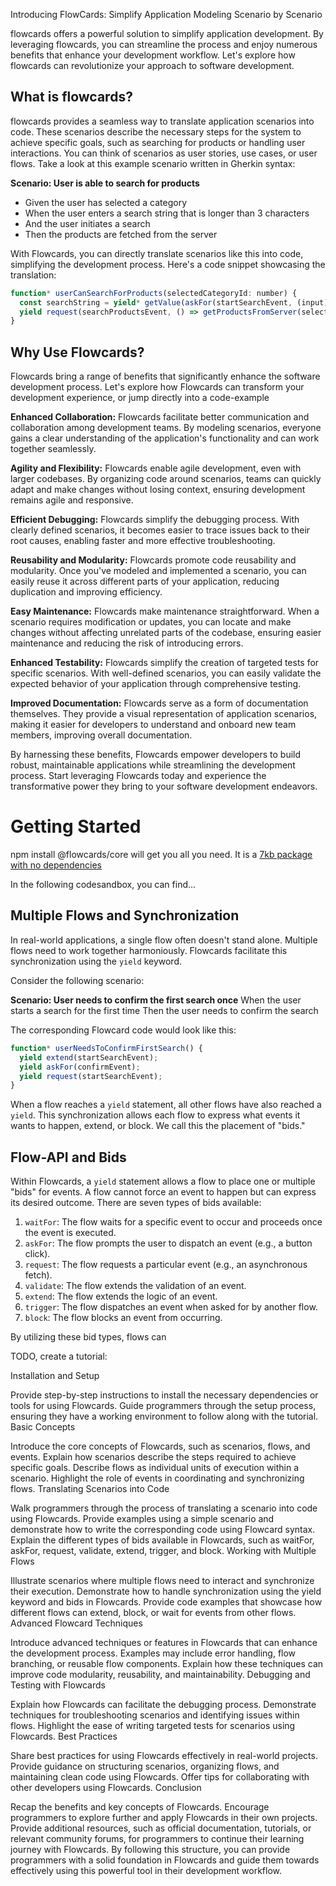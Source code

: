 Introducing FlowCards: Simplify Application Modeling Scenario by Scenario

flowcards offers a powerful solution to simplify application development. By leveraging flowcards, you can streamline the process and enjoy numerous benefits that enhance your development workflow. Let's explore how flowcards can revolutionize your approach to software development.

## What is flowcards?

flowcards provides a seamless way to translate application scenarios into code. These scenarios describe the necessary steps for the system to achieve specific goals, such as searching for products or handling user interactions. You can think of scenarios as user stories, use cases, or user flows. Take a look at this example scenario written in Gherkin syntax:

**Scenario: User is able to search for products**
- Given the user has selected a category
- When the user enters a search string that is longer than 3 characters
- And the user initiates a search
- Then the products are fetched from the server

With Flowcards, you can directly translate scenarios like this into code, simplifying the development process. Here's a code snippet showcasing the translation:

```js
function* userCanSearchForProducts(selectedCategoryId: number) {
  const searchString = yield* getValue(askFor(startSearchEvent, (input) => input.length > 3));
  yield request(searchProductsEvent, () => getProductsFromServer(selectedCategoryId, searchString));
}
```

## Why Use Flowcards?

Flowcards bring a range of benefits that significantly enhance the software development process. Let's explore how Flowcards can transform your development experience, or jump directly into a code-example

**Enhanced Collaboration:** Flowcards facilitate better communication and collaboration among development teams. By modeling scenarios, everyone gains a clear understanding of the application's functionality and can work together seamlessly.

**Agility and Flexibility:** Flowcards enable agile development, even with larger codebases. By organizing code around scenarios, teams can quickly adapt and make changes without losing context, ensuring development remains agile and responsive.

**Efficient Debugging:** Flowcards simplify the debugging process. With clearly defined scenarios, it becomes easier to trace issues back to their root causes, enabling faster and more effective troubleshooting.

**Reusability and Modularity:** Flowcards promote code reusability and modularity. Once you've modeled and implemented a scenario, you can easily reuse it across different parts of your application, reducing duplication and improving efficiency.

**Easy Maintenance:** Flowcards make maintenance straightforward. When a scenario requires modification or updates, you can locate and make changes without affecting unrelated parts of the codebase, ensuring easier maintenance and reducing the risk of introducing errors.

**Enhanced Testability:** Flowcards simplify the creation of targeted tests for specific scenarios. With well-defined scenarios, you can easily validate the expected behavior of your application through comprehensive testing.

**Improved Documentation:** Flowcards serve as a form of documentation themselves. They provide a visual representation of application scenarios, making it easier for developers to understand and onboard new team members, improving overall documentation.

By harnessing these benefits, Flowcards empower developers to build robust, maintainable applications while streamlining the development process. Start leveraging Flowcards today and experience the transformative power they bring to your software development endeavors.


# Getting Started
npm install @flowcards/core will get you all you need.
It is a [7kb package with no dependencies](https://bundlephobia.com/package/@flowcards/core@12.5.0)

In the following codesandbox, you can find...




## Multiple Flows and Synchronization

In real-world applications, a single flow often doesn't stand alone. Multiple flows need to work together harmoniously. Flowcards facilitate this synchronization using the `yield` keyword.

Consider the following scenario:

**Scenario: User needs to confirm the first search once**
When the user starts a search for the first time
Then the user needs to confirm the search

The corresponding Flowcard code would look like this:

```js
function* userNeedsToConfirmFirstSearch() {
  yield extend(startSearchEvent);
  yield askFor(confirmEvent);
  yield request(startSearchEvent);
}
```

When a flow reaches a `yield` statement, all other flows have also reached a `yield`. This synchronization allows each flow to express what events it wants to happen, extend, or block. We call this the placement of "bids."

## Flow-API and Bids

Within Flowcards, a `yield` statement allows a flow to place one or multiple "bids" for events. A flow cannot force an event to happen but can express its desired outcome. There are seven types of bids available:

1. `waitFor`: The flow waits for a specific event to occur and proceeds once the event is executed.
2. `askFor`: The flow prompts the user to dispatch an event (e.g., a button click).
3. `request`: The flow requests a particular event (e.g., an asynchronous fetch).
4. `validate`: The flow extends the validation of an event.
5. `extend`: The flow extends the logic of an event.
6. `trigger`: The flow dispatches an event when asked for by another flow.
7. `block`: The flow blocks an event from occurring.

By utilizing these bid types, flows can




TODO, create a tutorial:

Installation and Setup

Provide step-by-step instructions to install the necessary dependencies or tools for using Flowcards.
Guide programmers through the setup process, ensuring they have a working environment to follow along with the tutorial.
Basic Concepts

Introduce the core concepts of Flowcards, such as scenarios, flows, and events.
Explain how scenarios describe the steps required to achieve specific goals.
Describe flows as individual units of execution within a scenario.
Highlight the role of events in coordinating and synchronizing flows.
Translating Scenarios into Code

Walk programmers through the process of translating a scenario into code using Flowcards.
Provide examples using a simple scenario and demonstrate how to write the corresponding code using Flowcard syntax.
Explain the different types of bids available in Flowcards, such as waitFor, askFor, request, validate, extend, trigger, and block.
Working with Multiple Flows

Illustrate scenarios where multiple flows need to interact and synchronize their execution.
Demonstrate how to handle synchronization using the yield keyword and bids in Flowcards.
Provide code examples that showcase how different flows can extend, block, or wait for events from other flows.
Advanced Flowcard Techniques

Introduce advanced techniques or features in Flowcards that can enhance the development process.
Examples may include error handling, flow branching, or reusable flow components.
Explain how these techniques can improve code modularity, reusability, and maintainability.
Debugging and Testing with Flowcards

Explain how Flowcards can facilitate the debugging process.
Demonstrate techniques for troubleshooting scenarios and identifying issues within flows.
Highlight the ease of writing targeted tests for scenarios using Flowcards.
Best Practices

Share best practices for using Flowcards effectively in real-world projects.
Provide guidance on structuring scenarios, organizing flows, and maintaining clean code using Flowcards.
Offer tips for collaborating with other developers using Flowcards.
Conclusion

Recap the benefits and key concepts of Flowcards.
Encourage programmers to explore further and apply Flowcards in their own projects.
Provide additional resources, such as official documentation, tutorials, or relevant community forums, for programmers to continue their learning journey with Flowcards.
By following this structure, you can provide programmers with a solid foundation in Flowcards and guide them towards effectively using this powerful tool in their development workflow.


